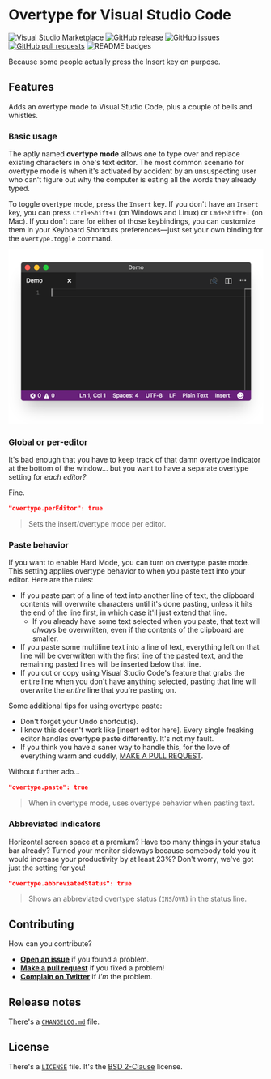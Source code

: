 # Overtype for Visual Studio Code

[![Visual Studio Marketplace](http://vsmarketplacebadge.apphb.com/version/adammaras.overtype.svg)](https://marketplace.visualstudio.com/items?itemName=adammaras.overtype)
[![GitHub release](https://img.shields.io/github/release/AdamMaras/vscode-overtype.svg)](https://github.com/AdamMaras/vscode-overtype/releases)
[![GitHub issues](https://img.shields.io/github/issues/AdamMaras/vscode-overtype.svg)](https://github.com/AdamMaras/vscode-overtype/issues)
[![GitHub pull requests](https://img.shields.io/github/issues-pr/AdamMaras/vscode-overtype.svg)](https://github.com/AdamMaras/vscode-overtype/pulls)
![README badges](https://img.shields.io/badge/readme_badges-5-green.svg)

Because some people actually press the Insert key on purpose.

## Features

Adds an overtype mode to Visual Studio Code, plus a couple of bells and whistles.

### Basic usage

The aptly named **overtype mode** allows one to type over and replace existing characters in one's text editor. The most common scenario for overtype mode is when it's activated by accident by an unsuspecting user who can't figure out why the computer is eating all the words they already typed.

To toggle overtype mode, press the `Insert` key. If you don't have an `Insert` key, you can press `Ctrl+Shift+I` (on Windows and Linux) or `Cmd+Shift+I` (on Mac). If you don't care for either of those keybindings, you can customize them in your Keyboard Shortcuts preferences&mdash;just set your own binding for the `overtype.toggle` command.

![Basic demo](images/demo-basic.gif)

### Global or per-editor

It's bad enough that you have to keep track of that damn overtype indicator at the bottom of the window... but you want to have a separate overtype setting for *each editor?*

Fine.

```json
"overtype.perEditor": true
```

> Sets the insert/overtype mode per editor.

### Paste behavior

If you want to enable Hard Mode, you can turn on overtype paste mode. This setting applies overtype behavior to when you paste text into your editor. Here are the rules:

- If you paste part of a line of text into another line of text, the clipboard contents will overwrite characters until it's done pasting, unless it hits the end of the line first, in which case it'll just extend that line.
  - If you already have some text selected when you paste, that text will *always* be overwritten, even if the contents of the clipboard are smaller.
- If you paste some multiline text into a line of text, everything left on that line will be overwritten with the first line of the pasted text, and the remaining pasted lines will be inserted below that line.
- If you cut or copy using Visual Studio Code's feature that grabs the entire line when you don't have anything selected, pasting that line will overwrite the *entire* line that you're pasting on.

Some additional tips for using overtype paste:

- Don't forget your Undo shortcut(s).
- I know this doesn't work like [insert editor here]. Every single freaking editor handles overtype paste differently. It's not my fault.
- If you think you have a saner way to handle this, for the love of everything warm and cuddly, [MAKE A PULL REQUEST](https://github.com/AdamMaras/vscode-overtype/pulls).

Without further ado...

```json
"overtype.paste": true
```

> When in overtype mode, uses overtype behavior when pasting text.

### Abbreviated indicators

Horizontal screen space at a premium? Have too many things in your status bar already? Turned your monitor sideways because somebody told you it would increase your productivity by at least 23%? Don't worry, we've got just the setting for you!

```json
"overtype.abbreviatedStatus": true
```

> Shows an abbreviated overtype status (`INS`/`OVR`) in the status line.

## Contributing

How can you contribute?

- [**Open an issue**](https://github.com/AdamMaras/vscode-overtype/issues) if you found a problem.
- [**Make a pull request**](https://github.com/AdamMaras/vscode-overtype/pulls) if you fixed a problem!
- [**Complain on Twitter**](https://twitter.com/AdamMaras) if *I'm* the problem.

## Release notes

There's a [`CHANGELOG.md`](https://github.com/AdamMaras/vscode-overtype/blob/master/CHANGELOG.md) file.

## License

There's a [`LICENSE`](https://github.com/AdamMaras/vscode-overtype/blob/master/LICENSE) file. It's the [BSD 2-Clause](https://opensource.org/licenses/BSD-2-Clause) license.
